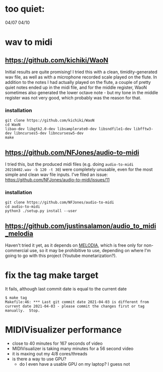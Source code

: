 # too quiet:
04/07
04/10
# wav to midi

## https://github.com/kichiki/WaoN

Initial results are quite promising! I tried this with a clean, timidity-generated wav file, as well as with a microphone recorded scale played on the flute. In addition to the notes I had actually played on the flute, a couple of pretty quiet notes ended up in the midi file, and for the middle register, WaoN sometimes also generated the lower octave note - but my tone in the middle register was not very good, which probably was the reason for that.

### installation
```
git clone https://github.com/kichiki/WaoN
cd WaoN
libao-dev libgtk2.0-dev libsamplerate0-dev libsndfile1-dev libfftw3-dev libncurses5-dev libncursesw5-dev
make
```

## https://github.com/NFJones/audio-to-midi
I tried this, but the produced midi files (e.g. doing `audio-to-midi 20210402.wav -b 120 -t 30`) were completely unusable, even for the most simple and clean wav file inputs.
I've filed an issue: https://github.com/NFJones/audio-to-midi/issues/11

### installation
```
git clone https://github.com/NFJones/audio-to-midi
cd audio-to-midi
python3 ./setup.py install --user
```

## https://github.com/justinsalamon/audio_to_midi_melodia
Haven't tried it yet, as it depends on [MELODIA](https://www.justinsalamon.com/melody-extraction.html#software), which is free only for non-commercial use, so it may be prohibitive to use, depending on where I'm going to go with this project (Youtube monetarization?).

# fix the tag make target
It fails, although last commit date is equal to the current date
```
$ make tag
Makefile:46: *** Last git commit date 2021-04-03 is different from current date 2021-04-03 - please commit the changes first or tag manually.  Stop.
```
# MIDIVisualizer performance
- close to 40 minutes for 167 seconds of video
- MIDIVisualizer is taking many minutes for a 56 second video
- it is maxing out my 4/8 cores/threads
- is there a way to use GPU?
  - do I even have a usable GPU on my laptop? I guess not
